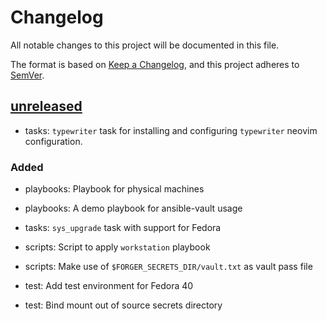 # Changelog

All notable changes to this project will be documented in this file.

The format is based on [Keep a Changelog], and this project adheres to [SemVer].

## [unreleased]

- tasks: `typewriter` task for installing and configuring `typewriter` neovim
  configuration.

### Added

- playbooks: Playbook for physical machines
- playbooks: A demo playbook for ansible-vault usage

- tasks: `sys_upgrade` task with support for Fedora

- scripts: Script to apply `workstation` playbook
- scripts: Make use of `$FORGER_SECRETS_DIR/vault.txt` as vault pass file

- test: Add test environment for Fedora 40
- test: Bind mount out of source secrets directory

[unreleased]: https://github.com/DrOptix/forger/tree/HEAD
[Keep a Changelog]: https://keepachangelog.com/en/1.1.0/
[SemVer]: https://semver.org/spec/v2.0.0.html
